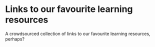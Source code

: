 # Links to our favourite learning resources

A crowdsourced collection of links to our favourite learning resources, perhaps?

